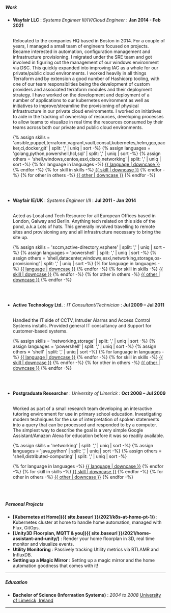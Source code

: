 

##### **Work**

* **Wayfair LLC** : *Systems Engineer III/IV/Cloud Engineer* : __Jan 2014 - Feb 2021__
  <br><br>
  <p>
    Relocated to the companies HQ based in Boston in 2014.  For a couple of years, I managed a small team of engineers focused on projects. Became interested in automation, configuration management and infrastructure provisioning.  I migrated under the SRE team and got involved in figuring out the management of our windows environment via DSC.  This quickly expanded into improving IAC as a whole for our private/public cloud environments.  I worked heavily in all things Terraform and by extension a good number of Hashicorp tooling, with one of our team responsiblities being the development of custom providers and associated terraform modules and their deployment strategy.  I have worked on the development and deployment of a number of applications to our kubernetes environment as well as initiatives to improve/streamline the provisioning of physical infrastructure in our private cloud environments.  I worked on initiatives to aide in the tracking of ownership of resources, developing processes to allow teams to visualize in real time the resources consumed by their teams across both our private and public cloud environments.
  </p>
  {% assign skills    = 'ansible,puppet,terraform,vagrant,vault,consul,kubernetes,helm,gcp,packer,ci,docker,git' | split: ',' | uniq | sort -%}
  {% assign languages = 'golang,python,powershell,hcl,sql' | split: ',' | uniq | sort -%}
  {% assign others    = 'shell,windows,centos,esxi,cisco,networking' | split: ',' | uniq | sort -%}

  <div style="display: inline" class="language-small">
    {% for language in languages -%}
      <a href="{{ site.baseurl }}/tags/#{{ language }}">{{ language | downcase }}</a>
    {% endfor -%}
  </div>
  <div style="display: inline" class="tool-small">
    {% for skill in skills -%}
      <a href="{{ site.baseurl }}/tags/#{{ skill }}">{{ skill | downcase }}</a>
    {% endfor -%}
  </div>
  <div style="display: inline" class="tags-small">
    {% for other in others -%}
      <a href="{{ site.baseurl }}/tags/#{{ other }}">{{ other | downcase }}</a>
    {% endfor -%}
  </div>

  <br><br>

* **Wayfair IE/UK** : *Systems Engineer I/II* : __Jul 2011 - Jan 2014__
  <br><br>
  <p>
    Acted as Local and Tech Resource for all European Offices based in London, Galway and Berlin.  Anything tech related on this side of the pond, a.k.a Lots of hats.
    This generally involved travelling to remote sites and provisioning any and all infrastructure necessary to bring the site up.
  </p>
  {% assign skills    = 'sccm,active-directory,vsphere' | split: ',' | uniq | sort -%}
  {% assign languages = 'powershell' | split: ',' | uniq | sort -%}
  {% assign others    = 'shell,datacenter,windows,esxi,networking,storage,os-provisioning' | split: ',' | uniq | sort -%}

  <div style="display: inline" class="language-small">
    {% for language in languages -%}
      <a href="{{ site.baseurl }}/tags/#{{ language }}">{{ language | downcase }}</a>
    {% endfor -%}
  </div>
  <div style="display: inline" class="tool-small">
    {% for skill in skills -%}
      <a href="{{ site.baseurl }}/tags/#{{ skill }}">{{ skill | downcase }}</a>
    {% endfor -%}
  </div>
  <div style="display: inline" class="tags-small">
    {% for other in others -%}
      <a href="{{ site.baseurl }}/tags/#{{ other }}">{{ other | downcase }}</a>
    {% endfor -%}
  </div>

  <br><br>

* **Active Technology Ltd.** : *IT Consultant/Technician* : __Jul 2009 – Jul 2011__
  <br><br>
  <p>
  Handled the IT side of CCTV, Intruder Alarms and Access Control Systems installs.  Provided general IT consultancy and Support for customer-based systems.
  </p>
  {% assign skills    = 'networking,storage' | split: ',' | uniq | sort -%}
  {% assign languages = 'powershell' | split: ',' | uniq | sort -%}
  {% assign others    = 'shell' | split: ',' | uniq | sort -%}

  <div style="display: inline" class="language-small">
    {% for language in languages -%}
      <a href="{{ site.baseurl }}/tags/#{{ language }}">{{ language | downcase }}</a>
    {% endfor -%}
  </div>
  <div style="display: inline" class="tool-small">
    {% for skill in skills -%}
      <a href="{{ site.baseurl }}/tags/#{{ skill }}">{{ skill | downcase }}</a>
    {% endfor -%}
  </div>
  <div style="display: inline" class="tags-small">
    {% for other in others -%}
      <a href="{{ site.baseurl }}/tags/#{{ other }}">{{ other | downcase }}</a>
    {% endfor -%}
  </div>

  <br><br>

* **Postgraduate Researcher** : *University of Limerick* : __Oct 2008 – Jul 2009__
  <br><br>
  <p>
  Worked as part of a small research team developing an interactive tutoring environment for use in primary school education.  Investigating modern techniques for the use of interpretation of spoken statements into a query that can be processed and responded to by a computer.  The simplest way to describe the goal is a very simple Google Assistant/Amazon Alexa for education before it was so readily available.
  </p>

  {% assign skills    = 'networking' | split: ',' | uniq | sort -%}
  {% assign languages = 'java,python' | split: ',' | uniq | sort -%}
  {% assign others    = 'shell,distributed-computing' | split: ',' | uniq | sort -%}

  <div style="display: inline" class="language-small">
    {% for language in languages -%}
      <a href="{{ site.baseurl }}/tags/#{{ language }}">{{ language | downcase }}</a>
    {% endfor -%}
  </div>
  <div style="display: inline" class="tool-small">
    {% for skill in skills -%}
      <a href="{{ site.baseurl }}/tags/#{{ skill }}">{{ skill | downcase }}</a>
    {% endfor -%}
  </div>
  <div style="display: inline" class="tags-small">
    {% for other in others -%}
      <a href="{{ site.baseurl }}/tags/#{{ other }}">{{ other | downcase }}</a>
    {% endfor -%}
  </div>

  <br><br>

##### **Personal Projects**

* **[Kubernetes at Home]({{ site.baseurl }}/2021/k8s-at-home-pt-1/)** : Kubernetes cluster at home to handle home automation, managed with Flux, GitOps.
* **[Unity3D Floorplan, MQTT & you]({{ site.baseurl }}/2021/home-assistant-and-unity/)** : Render your home floorplan in 3D, real time monitor and visualize events.
* **Utility Monitoring** : Passively tracking Utility metrics via RTLAMR and InfluxDB.
* **Setting up a Magic Mirror** : Setting up a magic mirror and the home automation goodness that comes with it!

------
##### **Education**

* **Bachelor of Science (Information Systems)** : *2004 to 2008*
	[University of Limerick, Ireland](https://www.ul.ie/)
------